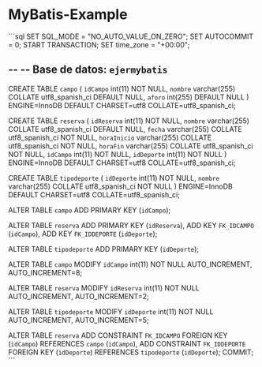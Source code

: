 # MyBatis-Example

´´´sql
SET SQL_MODE = "NO_AUTO_VALUE_ON_ZERO";
SET AUTOCOMMIT = 0;
START TRANSACTION;
SET time_zone = "+00:00";

--
-- Base de datos: `ejermybatis`
--

CREATE TABLE `campo` (
  `idCampo` int(11) NOT NULL,
  `nombre` varchar(255) COLLATE utf8_spanish_ci DEFAULT NULL,
  `aforo` int(255) DEFAULT NULL
) ENGINE=InnoDB DEFAULT CHARSET=utf8 COLLATE=utf8_spanish_ci;

CREATE TABLE `reserva` (
  `idReserva` int(11) NOT NULL,
  `nombre` varchar(255) COLLATE utf8_spanish_ci DEFAULT NULL,
  `fecha` varchar(255) COLLATE utf8_spanish_ci NOT NULL,
  `horaInicio` varchar(255) COLLATE utf8_spanish_ci NOT NULL,
  `horaFin` varchar(255) COLLATE utf8_spanish_ci NOT NULL,
  `idCampo` int(11) NOT NULL,
  `idDeporte` int(11) NOT NULL
) ENGINE=InnoDB DEFAULT CHARSET=utf8 COLLATE=utf8_spanish_ci;

CREATE TABLE `tipodeporte` (
  `idDeporte` int(11) NOT NULL,
  `nombre` varchar(255) COLLATE utf8_spanish_ci NOT NULL
) ENGINE=InnoDB DEFAULT CHARSET=utf8 COLLATE=utf8_spanish_ci;

ALTER TABLE `campo`
  ADD PRIMARY KEY (`idCampo`);

ALTER TABLE `reserva`
  ADD PRIMARY KEY (`idReserva`),
  ADD KEY `FK_IDCAMPO` (`idCampo`),
  ADD KEY `FK_IDDEPORTE` (`idDeporte`);

ALTER TABLE `tipodeporte`
  ADD PRIMARY KEY (`idDeporte`);

ALTER TABLE `campo`
  MODIFY `idCampo` int(11) NOT NULL AUTO_INCREMENT, AUTO_INCREMENT=8;

ALTER TABLE `reserva`
  MODIFY `idReserva` int(11) NOT NULL AUTO_INCREMENT, AUTO_INCREMENT=2;

ALTER TABLE `tipodeporte`
  MODIFY `idDeporte` int(11) NOT NULL AUTO_INCREMENT, AUTO_INCREMENT=5;

ALTER TABLE `reserva`
  ADD CONSTRAINT `FK_IDCAMPO` FOREIGN KEY (`idCampo`) REFERENCES `campo` (`idCampo`),
  ADD CONSTRAINT `FK_IDDEPORTE` FOREIGN KEY (`idDeporte`) REFERENCES `tipodeporte` (`idDeporte`);
COMMIT;
´´´
